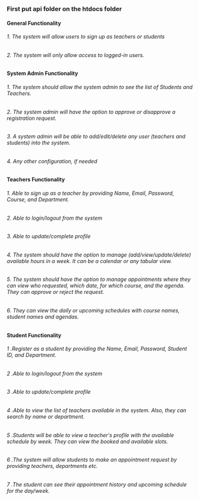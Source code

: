 ### First put api folder on the htdocs folder

#### General Functionality

######  1. The system will allow users to sign up as teachers or students
######  2. The system will only allow access to logged-in users.

#### System Admin Functionality

######  1. The system should allow the system admin to see the list of Students and Teachers.
######  2. The system admin will have the option to approve or disapprove a registration request.
######  3. A system admin will be able to add/edit/delete any user (teachers and students) into the system.
######  4. Any other configuration, if needed

#### Teachers Functionality

###### 1. Able to sign up as a teacher by providing Name, Email, Password, Course, and Department.
###### 2. Able to login/logout from the system
###### 3. Able to update/complete profile
###### 4. The system should have the option to manage (add/view/update/delete) available hours in a week. It can be a calendar or any tabular view.
###### 5. The system should have the option to manage appointments where they can view who requested, which date, for which course, and the agenda. They can approve or reject the request.
###### 6. They can view the daily or upcoming schedules with course names, student names and agendas.

#### Student Functionality

###### 1 .Register as a student by providing the Name, Email, Password, Student  ID, and Department.
###### 2 .Able to login/logout from the system
###### 3 .Able to update/complete profile
###### 4 .Able to view the list of teachers available in the system. Also, they can search by name or department.
###### 5 .Students will be able to view a teacher's profile with the available schedule by week. They can view the booked and available slots.
###### 6 .The system will allow students to make an appointment request by providing teachers, departments etc. 
###### 7 .The student can see their appointment history and upcoming schedule for the day/week.




